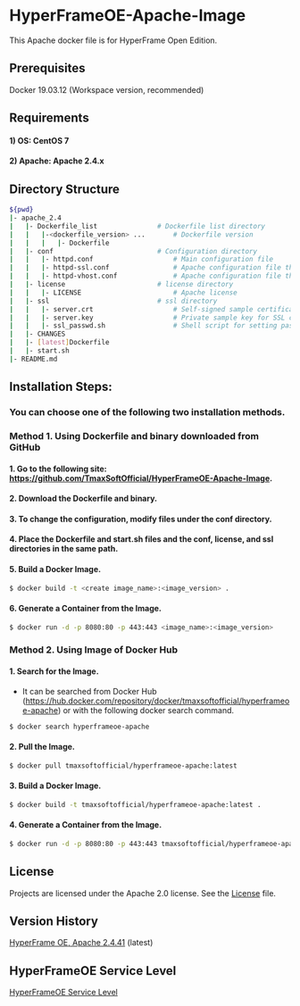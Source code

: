 # HyperFrameOE-Apache-Image

This Apache docker file is for HyperFrame Open Edition.

## Prerequisites

Docker 19.03.12 (Workspace version, recommended)

## Requirements

#### 1) OS: CentOS 7
#### 2) Apache: Apache 2.4.x

## Directory Structure                                                         

```bash                                                                     
${pwd}                                                                       
|- apache_2.4                                                  
|   |- Dockerfile_list               # Dockerfile list directory
|   |   |-<dockerfile_version> ...       # Dockerfile version
|   |   |   |- Dockerfile                
|   |- conf                          # Configuration directory  
|   |   |- httpd.conf                    # Main configuration file
|   |   |- httpd-ssl.conf                # Apache configuration file that provides the functionality of secure (SSL/TLS) connections
|   |   |- httpd-vhost.conf              # Apache configuration file that manages virtual hosts
|   |- license                       # license directory  
|   |   |- LICENSE                       # Apache license                                  
|   |- ssl                           # ssl directory  
|   |   |- server.crt                    # Self-signed sample certificate
|   |   |- server.key                    # Private sample key for SSL certificate
|   |   |- ssl_passwd.sh                 # Shell script for setting passwords for sample SSL keys
|   |- CHANGES                                                               
|   |- [latest]Dockerfile                    
|   |- start.sh
|- README.md                                                                    
```                                                                         

## Installation Steps:

### You can choose one of the following two installation methods.

### Method 1. Using Dockerfile and binary downloaded from GitHub

#### 1. Go to the following site: https://github.com/TmaxSoftOfficial/HyperFrameOE-Apache-Image.

#### 2. Download the Dockerfile and binary.

#### 3. To change the configuration, modify files under the conf directory.

#### 4. Place the Dockerfile and start.sh files and the conf, license, and ssl directories in the same path.

#### 5. Build a Docker Image.
```bash
$ docker build -t <create image_name>:<image_version> .
```

#### 6. Generate a Container from the Image.
```bash
$ docker run -d -p 8080:80 -p 443:443 <image_name>:<image_version>
```


 

### Method 2. Using Image of Docker Hub

#### 1. Search for the Image.
- It can be searched from Docker Hub (https://hub.docker.com/repository/docker/tmaxsoftofficial/hyperframeoe-apache) or with the following docker search command.
```bash 
$ docker search hyperframeoe-apache
```

#### 2. Pull the Image.
```bash
$ docker pull tmaxsoftofficial/hyperframeoe-apache:latest
```

#### 3. Build a Docker Image.
```bash
$ docker build -t tmaxsoftofficial/hyperframeoe-apache:latest .
```

#### 4. Generate a Container from the Image.
```bash
$ docker run -d -p 8080:80 -p 443:443 tmaxsoftofficial/hyperframeoe-apache:latest
```


## License

Projects are licensed under the Apache 2.0 license. See the [License](https://github.com/TmaxSoftOfficial/HyperFrameOE-Apache/blob/master/apache_2.4/license/license.dat) file.

## Version History

[HyperFrame OE, Apache 2.4.41](https://github.com/TmaxSoftOfficial/HyperFrameOE-Apache/blob/master/apache_2.4/Dockerfile "dockerfile link") (latest)

## HyperFrameOE Service Level
[HyperFrameOE Service Level](https://github.com/TmaxSoftOfficial/HyperFrameOE-About/blob/master/ServiceLevel.md)
